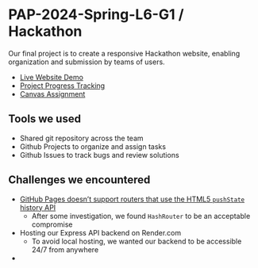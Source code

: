 # PAP-2024-Spring-L6-G1 / Hackathon
Our final project is to create a responsive Hackathon website, enabling organization and submission by teams of users.

* [Live Website Demo](https://pap-2024-spring-l6-g1.github.io/Hackathon/)
* [Project Progress Tracking](https://github.com/orgs/PAP-2024-Spring-L6-G1/projects/2)
* [Canvas Assignment](https://computingforall.instructure.com/courses/224/assignments/4357?module_item_id=12005)

## Tools we used
* Shared git repository across the team
* Github Projects to organize and assign tasks
* Github Issues to track bugs and review solutions

## Challenges we encountered
* [GitHub Pages doesn’t support routers that use the HTML5 `pushState` history API](https://create-react-app.dev/docs/deployment/#notes-on-client-side-routing)
  * After some investigation, we found `HashRouter` to be an acceptable compromise
* Hosting our Express API backend on Render.com
  * To avoid local hosting, we wanted our backend to be accessible 24/7 from anywhere
* 
